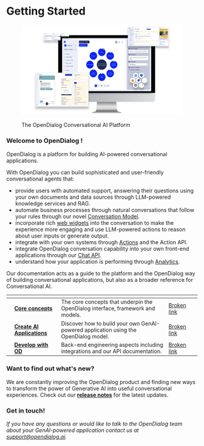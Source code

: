 # Getting Started

<figure><img src=".gitbook/assets/still.png" alt="The Open dialog conversation engine displaying features available to build robust conversations"><figcaption><p>The OpenDialog Conversational AI Platform</p></figcaption></figure>

### Welcome to OpenDialog !

OpenDialog is a platform for building AI-powered conversational applications.&#x20;

With OpenDialog you can build sophisticated and user-friendly conversational agents that:

* provide users with automated support, answering their questions using your own documents and data sources through LLM-powered knowledge services and RAG.
* automate business processes through natural conversations that follow your rules through our novel [Conversation Model](core-concepts/the-opendialog-model/).
* incorporate rich [web widgets](opendialog-platform/conversation-designer/message-design/message-types/) into the conversation to make the experience more engaging and use LLM-powered actions to reason about user inputs or generate output.&#x20;
* integrate with your own  systems through [Actions](developping-with-opendialog/actions.md) and the Action API.
* integrate OpenDialog conversation capability into your own front-end applications through our [Chat API](developping-with-opendialog/webchat/webchat-api.md).
* understand how your application is performing through [Analytics](monitoring-your-application.md).

Our documentation acts as a guide to the platform and the OpenDialog way of building conversational applications, but also as a broader reference for Conversational AI.

<table data-view="cards"><thead><tr><th></th><th></th><th></th><th data-hidden data-card-target data-type="content-ref"></th><th data-hidden data-card-cover data-type="files"></th></tr></thead><tbody><tr><td></td><td><a href="broken-reference"><strong>Core concepts</strong></a></td><td>The core concepts that underpin the OpenDialog  interface, framework and models.</td><td><a href="broken-reference">Broken link</a></td><td></td></tr><tr><td></td><td><a href="broken-reference"><strong>Create</strong> <strong>AI Applications</strong></a></td><td>Discover how to build your own GenAI-powered application using the OpenDialog model.</td><td><a href="broken-reference">Broken link</a></td><td></td></tr><tr><td></td><td><a href="broken-reference"><strong>Develop with OD</strong></a></td><td>Back-end engineering aspects including integrations and our API documentation.</td><td><a href="broken-reference">Broken link</a></td><td></td></tr></tbody></table>

### Want to find out what's new?

We are constantly improving the OpenDialog product and finding new ways to transform the power of Generative AI into useful conversational experiences.  Check out our [**release notes**](release-notes/release-notes.md) for the latest updates.

### Get in touch!

_If you have any questions or would like to talk to the OpenDialog team about your GenAI-powered application contact us at support@opendialog.ai._
